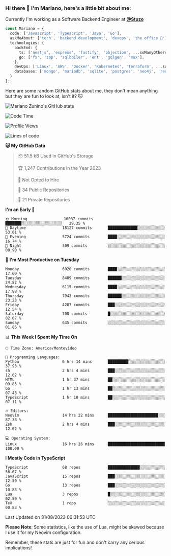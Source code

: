 ### Hi there 👋 I'm Mariano, here's a little bit about me:

Currently I'm working as a Software Backend Engineer at [**@Stuzo**](https://www.stuzo.com/)

```ts
const Mariano = {
  code: ['Javascript', 'Typescript', 'Java', 'Go'],
  askMeAbout: ['tech', 'backend development', 'devops', 'the office 💼'],
  technologies: {
    backEnd: {
      ts: ['nestjs', 'express', 'fastify', 'objection', ...soManyOthersFrameworks],
      go: ['fx', 'zap', 'sqlboiler', 'ent', 'gqlgen', 'mux'],
    },
    devOps: ['Linux', 'AWS', 'Docker', 'Kubernetes', 'Terraform', ...soManyOthersTools],
    databases: ['mongo', 'mariadb', 'sqlite', 'postgres', 'neo4j', 'redis', ...],
  }
};
```

Here are some random GitHub stats about me, they don't mean anything but they are fun to look at, isn't it? 🐱

![Mariano Zunino's GitHub stats](https://github-readme-stats.vercel.app/api?username=marianozunino&count_private=true&show_icons=true&theme=radical)

<!--START_SECTION:waka-->
![Code Time](http://img.shields.io/badge/Code%20Time-1%2C128%20hrs%2027%20mins-blue)

![Profile Views](http://img.shields.io/badge/Profile%20Views-0-blue)

![Lines of code](https://img.shields.io/badge/From%20Hello%20World%20I%27ve%20Written-11.0%20million%20lines%20of%20code-blue)

**🐱 My GitHub Data** 

> 📦 51.5 kB Used in GitHub's Storage 
 > 
> 🏆 1,247 Contributions in the Year 2023
 > 
> 🚫 Not Opted to Hire
 > 
> 📜 34 Public Repositories 
 > 
> 🔑 21 Private Repositories 
 > 
**I'm an Early 🐤** 

```text
🌞 Morning                10037 commits       ███████░░░░░░░░░░░░░░░░░░   29.35 % 
🌆 Daytime                18127 commits       █████████████░░░░░░░░░░░░   53.01 % 
🌃 Evening                5724 commits        ████░░░░░░░░░░░░░░░░░░░░░   16.74 % 
🌙 Night                  309 commits         ░░░░░░░░░░░░░░░░░░░░░░░░░   00.90 % 
```
📅 **I'm Most Productive on Tuesday** 

```text
Monday                   6020 commits        ████░░░░░░░░░░░░░░░░░░░░░   17.60 % 
Tuesday                  8489 commits        ██████░░░░░░░░░░░░░░░░░░░   24.82 % 
Wednesday                6115 commits        ████░░░░░░░░░░░░░░░░░░░░░   17.88 % 
Thursday                 7943 commits        ██████░░░░░░░░░░░░░░░░░░░   23.23 % 
Friday                   4287 commits        ███░░░░░░░░░░░░░░░░░░░░░░   12.54 % 
Saturday                 708 commits         █░░░░░░░░░░░░░░░░░░░░░░░░   02.07 % 
Sunday                   635 commits         ░░░░░░░░░░░░░░░░░░░░░░░░░   01.86 % 
```


📊 **This Week I Spent My Time On** 

```text
🕑︎ Time Zone: America/Montevideo

💬 Programming Languages: 
Python                   6 hrs 14 mins       █████████░░░░░░░░░░░░░░░░   37.93 % 
sh                       2 hrs 4 mins        ███░░░░░░░░░░░░░░░░░░░░░░   12.62 % 
HTML                     1 hr 37 mins        ██░░░░░░░░░░░░░░░░░░░░░░░   09.85 % 
Go                       1 hr 13 mins        ██░░░░░░░░░░░░░░░░░░░░░░░   07.48 % 
TypeScript               1 hr 10 mins        ██░░░░░░░░░░░░░░░░░░░░░░░   07.11 % 

🔥 Editors: 
Neovim                   14 hrs 22 mins      ██████████████████████░░░   87.38 % 
Zsh                      2 hrs 4 mins        ███░░░░░░░░░░░░░░░░░░░░░░   12.62 % 

💻 Operating System: 
Linux                    16 hrs 26 mins      █████████████████████████   100.00 % 
```

**I Mostly Code in TypeScript** 

```text
TypeScript               68 repos            ██████████████░░░░░░░░░░░   56.67 % 
JavaScript               15 repos            ███░░░░░░░░░░░░░░░░░░░░░░   12.50 % 
Go                       13 repos            ███░░░░░░░░░░░░░░░░░░░░░░   10.83 % 
Lua                      3 repos             █░░░░░░░░░░░░░░░░░░░░░░░░   02.50 % 
TeX                      1 repo              ░░░░░░░░░░░░░░░░░░░░░░░░░   00.83 % 
```




 Last Updated on 31/08/2023 00:31:53 UTC
<!--END_SECTION:waka-->

**Please Note**: Some statistics, like the use of Lua, might be skewed because I use it for my Neovim configuration.

Remember, these stats are just for fun and don't carry any serious implications!
